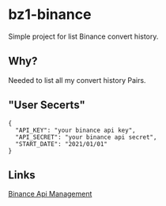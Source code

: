 # bz1-binance
Simple project for list Binance convert history.

## Why?
Needed to list all my convert history Pairs.

## "User Secerts"
```
{
  "API_KEY": "your binance api key",
  "API_SECRET": "your binance api secret",
  "START_DATE": "2021/01/01"
}
```

## Links
[Binance Api Management](https://www.binance.com/en/my/settings/api-management)

